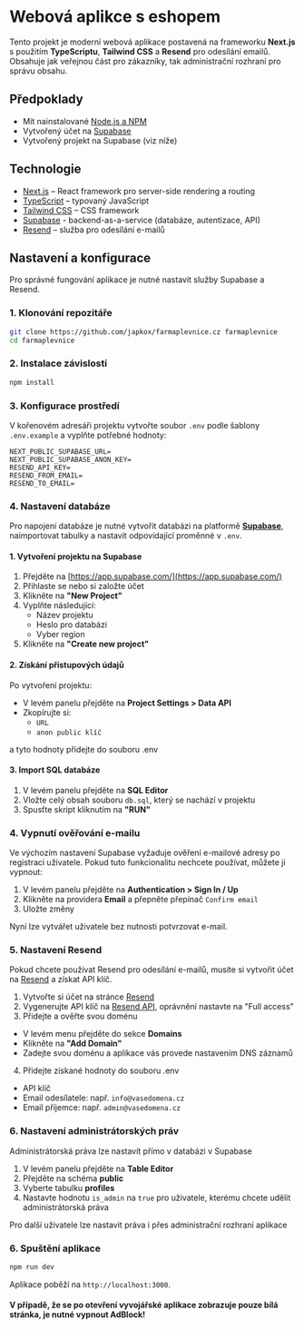 # Webová aplikce s eshopem

Tento projekt je moderní webová aplikace postavená na frameworku **Next.js** s použitím **TypeScriptu**, **Tailwind CSS** a **Resend** pro odesílání emailů. Obsahuje jak veřejnou část pro zákazníky, tak administrační rozhraní pro správu obsahu.

## Předpoklady

- Mít nainstalované [Node.js a NPM](https://nodejs.org/en)
- Vytvořený účet na [Supabase](https://supabase.com/)
- Vytvořený projekt na Supabase (viz níže)

## Technologie

- [Next.js](https://nextjs.org/) – React framework pro server-side rendering a routing
- [TypeScript](https://www.typescriptlang.org/) – typovaný JavaScript
- [Tailwind CSS](https://tailwindcss.com/) – CSS framework
- [Supabase](https://supabase.com/) - backend-as-a-service (databáze, autentizace, API)
- [Resend](https://resend.com/) – služba pro odesílání e-mailů

## Nastavení a konfigurace

Pro správné fungování aplikace je nutné nastavit služby Supabase a Resend.

### 1. Klonování repozitáře

```bash
git clone https://github.com/japkox/farmaplevnice.cz farmaplevnice
cd farmaplevnice
```

### 2. Instalace závislostí

```bash
npm install
```

### 3. Konfigurace prostředí

V kořenovém adresáři projektu vytvořte soubor `.env` podle šablony `.env.example` a vyplňte potřebné hodnoty:

```env
NEXT_PUBLIC_SUPABASE_URL=
NEXT_PUBLIC_SUPABASE_ANON_KEY=
RESEND_API_KEY=
RESEND_FROM_EMAIL=
RESEND_TO_EMAIL=
```

### 4. Nastavení databáze

Pro napojení databáze je nutné vytvořit databázi na platformě **[Supabase](https://supabase.com/)**, naimportovat tabulky a nastavit odpovídající proměnné v `.env`.

#### 1. Vytvoření projektu na Supabase

1. Přejděte na [https://app.supabase.com/](https://app.supabase.com/)
2. Přihlaste se nebo si založte účet
3. Klikněte na **"New Project"**
4. Vyplňte následující:
   - Název projektu
   - Heslo pro databázi
   - Vyber region
5. Klikněte na **"Create new project"**

#### 2. Získání přístupových údajů

Po vytvoření projektu:
- V levém panelu přejděte na **Project Settings > Data API**
- Zkopírujte si:
  - `URL`
  - `anon public klíč`

a tyto hodnoty přidejte do souboru .env

#### 3. Import SQL databáze

1. V levém panelu přejděte na **SQL Editor**
2. Vložte celý obsah souboru `db.sql`, který se nachází v projektu 
3. Spusťte skript kliknutím na **"RUN"**

### 4. Vypnutí ověřování e-mailu

Ve výchozím nastavení Supabase vyžaduje ověření e-mailové adresy po registraci uživatele. Pokud tuto funkcionalitu nechcete používat, můžete ji vypnout:

1. V levém panelu přejděte na **Authentication > Sign In / Up**
2. Klikněte na providera **Email** a přepněte přepínač `Confirm email`
3. Uložte změny

Nyní lze vytvářet uživatele bez nutnosti potvrzovat e-mail.

### 5. Nastavení Resend

Pokud chcete používat Resend pro odesílání e-mailů, musíte si vytvořit účet na [Resend](https://resend.com/) a získat API klíč.

1. Vytvořte si účet na stránce [Resend](https://resend.com/)
2. Vygenerujte API klíč na [Resend API](https://resend.com/api-keys), oprávnění nastavte na "Full access"
3. Přidejte a ověřte svou doménu
  - V levém menu přejděte do sekce **Domains**
  - Klikněte na **"Add Domain"**
  - Zadejte svou doménu a aplikace vás provede nastavením DNS záznamů
4. Přidejte získané hodnoty do souboru .env
  - API klíč
  - Email odesílatele: např. `info@vasedomena.cz`
  - Email příjemce: např. `admin@vasedomena.cz`

### 6. Nastavení administrátorských práv

Administrátorská práva lze nastavít přímo v databázi v Supabase

1. V levém panelu přejděte na **Table Editor**
2. Přejděte na schéma **public**
3. Vyberte tabulku **profiles**
4. Nastavte hodnotu `is_admin` na `true` pro uživatele, kterému chcete udělit administrátorská práva

Pro další uživatele lze nastavit práva i přes administrační rozhraní aplikace

### 6. Spuštění aplikace

```bash
npm run dev
```

Aplikace poběží na `http://localhost:3000`.

#### V případě, že se po otevření vyvojářské aplikace zobrazuje pouze bílá stránka, je nutné vypnout AdBlock!
